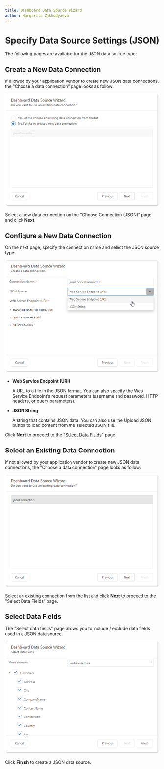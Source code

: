 ```yaml
---
title: Dashboard Data Source Wizard
author: Margarita Zakhodyaeva
---
```

# Specify Data Source Settings (JSON)

The following pages are available for the JSON data source type: 

## Create a New Data Connection

If allowed by your application vendor to create new JSON data connections, the "Choose a data connection" page looks as follow:

![](../../../../images/dashboard-data-source-wizard-create-data-connections.png)

Select a new data connection on the "Choose Connection (JSON)" page and click **Next**.

## Configure a New Data Connection

On the next page, specify the connection name and select the JSON source type:

![](../../../../images/dashboard-data-source-wizard-configure-data-connections.png)

* **Web Service Endpoint (URI)**

   A URL to a file in the JSON format. You can also specify the Web Service Endpoint's request parameters (username and password, HTTP headers, or query parameters).

* **JSON String**

   A string that contains JSON data. You can also use the Upload JSON button to load content from the selected JSON file.

Click **Next** to proceed to the "[Select Data Fields](#select-data-fields)" page.

## Select an Existing Data Connection

If not allowed by your application vendor to create new JSON data connections, the "Choose a data connection" page looks as follow: 

![](../../../../images/dashboard-data-source-wizard-choose-data-connectors.png)

Select an existing connection from the list and click **Next** to proceed to the "Select Data Fields" page.


## Select Data Fields

The "Select data fields" page allows you to include / exclude data fields used in a JSON data source.

 ![](../../../../images/dashboard-data-source-wizard-select-data-fields.png)

 Click **Finish** to create a JSON data source.

